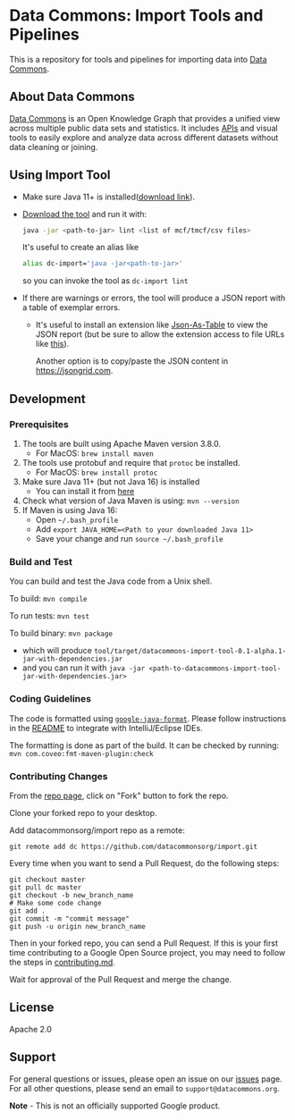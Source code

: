 # Data Commons: Import Tools and Pipelines

This is a repository for tools and pipelines for importing data into [Data
Commons](https://datacommons.org).

## About Data Commons

[Data Commons](https://datacommons.org/) is an Open Knowledge Graph that
provides a unified view across multiple public data sets and statistics. It
includes [APIs](https://docs.datacommons.org/api/) and visual tools to easily
explore and analyze data across different datasets without data cleaning or
joining.

## Using Import Tool

- Make sure Java 11+ is installed([download link](https://www.oracle.com/java/technologies/javase-downloads.html#javasejdk)).

- [Download the tool](https://github.com/datacommonsorg/import/releases) and run it with:

    ```bash
    java -jar <path-to-jar> lint <list of mcf/tmcf/csv files>
    ```

  It's useful to create an alias like

    ```bash
    alias dc-import='java -jar<path-to-jar>'
    ```

  so you can invoke the tool as ```dc-import lint```

- If there are warnings or errors, the tool will produce a JSON report with a
  table of exemplar errors.

  - It's useful to install an extension like
    [Json-As-Table](https://chrome.google.com/webstore/detail/json-as-table-viewer/khclkgjdjddedohnomokbhinlmpclick?hl=en-US)
    to view the JSON report (but be sure to allow the extension access to
    file URLs like
    [this](https://user-images.githubusercontent.com/4375037/129290496-ed8eb0a3-b5e2-4de6-bdf2-449814df8fcf.png)).

    Another option is to copy/paste the JSON content in https://jsongrid.com.

## Development

### Prerequisites

1. The tools are built using Apache Maven version 3.8.0.
    - For MacOS: ```brew install maven```
2. The tools use protobuf and require that `protoc` be installed.
    - For MacOS: ```brew install protoc```
3. Make sure Java 11+ (but not Java 16) is installed
   - You can install it from [here](https://www.oracle.com/java/technologies/javase-downloads.html#javasejdk)
4. Check what version of Java Maven is using: ```mvn --version```
5. If Maven is using Java 16:
    - Open ```~/.bash_profile```
    - Add ```export JAVA_HOME=<Path to your downloaded Java 11>```
    - Save your change and run ```source ~/.bash_profile```

### Build and Test

You can build and test the Java code from a Unix shell.

To build: ```mvn compile```

To run tests: ```mvn test```

To build binary: ```mvn package```

- which will produce  `tool/target/datacommons-import-tool-0.1-alpha.1-jar-with-dependencies.jar`
- and you can run it with ```java -jar <path-to-datacommons-import-tool-jar-with-dependencies.jar>```

### Coding Guidelines

The code is formatted using
[`google-java-format`](https://github.com/google/google-java-format). Please
follow instructions in the
[README](https://github.com/google/google-java-format/blob/master/README.md)
to integrate with IntelliJ/Eclipse IDEs.

The formatting is done as part of the build. It can be checked by running:
```mvn com.coveo:fmt-maven-plugin:check```

### Contributing Changes

From the [repo page](https://github.com/datacommonsorg/import), click on "Fork" button to fork the
repo.

Clone your forked repo to your desktop.

Add datacommonsorg/import repo as a remote:

```shell
git remote add dc https://github.com/datacommonsorg/import.git
```

Every time when you want to send a Pull Request, do the following steps:

```shell
git checkout master
git pull dc master
git checkout -b new_branch_name
# Make some code change
git add .
git commit -m "commit message"
git push -u origin new_branch_name
```

Then in your forked repo, you can send a Pull Request. If this is your first
time contributing to a Google Open Source project, you may need to follow the
steps in [contributing.md](contributing.md).

Wait for approval of the Pull Request and merge the change.

## License

Apache 2.0

## Support

For general questions or issues, please open an issue on our
[issues](https://github.com/datacommonsorg/import/issues) page. For all other
questions, please send an email to `support@datacommons.org`.

**Note** - This is not an officially supported Google product.

